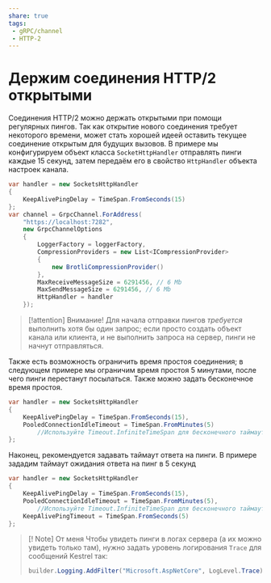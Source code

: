 ```yaml
---
share: true
tags:
 - gRPC/channel
 - HTTP-2
---
```

# Держим соединения HTTP/2 открытыми
Соединения HTTP/2 можно держать открытыми при помощи регулярных пингов. Так как открытие нового соединения требует некоторого времени, может стать хорошей идеей оставить текущее соединение открытым для будущих вызовов. В примере мы конфигурируем объект класса `SocketHttpHandler` отправлять пинги каждые 15 секунд, затем передаём его в свойство `HttpHandler` объекта настроек канала.
```csharp
var handler = new SocketsHttpHandler
{
    KeepAlivePingDelay = TimeSpan.FromSeconds(15)
};
var channel = GrpcChannel.ForAddress(
    "https://localhost:7282",
    new GrpcChannelOptions
    {
        LoggerFactory = loggerFactory,
        CompressionProviders = new List<ICompressionProvider>
        {
            new BrotliCompressionProvider()
        },
        MaxReceiveMessageSize = 6291456, // 6 Mb
        MaxSendMessageSize = 6291456, // 6 Mb
        HttpHandler = handler
    });
```
> [!attention] Внимание!
> Для начала отправки пингов *требуется* выполнить хотя бы один запрос; если просто создать объект канала или клиента, и не выполнить запроса на сервер, пинги не начнут отправляться.

Также есть возможность ограничить время простоя соединения; в следующем примере мы ограничим время простоя 5 минутами, после чего пинги перестанут посылаться. Также можно задать бесконечное время простоя.
```csharp
var handler = new SocketsHttpHandler
{
    KeepAlivePingDelay = TimeSpan.FromSeconds(15),
    PooledConnectionIdleTimeout = TimeSpan.FromMinutes(5)
        //Используйте Timeout.InfiniteTimeSpan для бесконечного таймаута,
};
```
Наконец, рекомендуется задавать таймаут ответа на пинги. В примере зададим таймаут ожидания ответа на пинг в 5 секунд
```csharp
var handler = new SocketsHttpHandler
{
    KeepAlivePingDelay = TimeSpan.FromSeconds(15),
    PooledConnectionIdleTimeout = TimeSpan.FromMinutes(5),
        //Используйте Timeout.InfiniteTimeSpan для бесконечного таймаута,
    KeepAlivePingTimeout = TimeSpan.FromSeconds(5)
};
```
> [! Note] От меня
> Чтобы увидеть пинги в логах сервера (а их можно увидеть только там), нужно задать уровень логирования `Trace` для сообщений Kestrel так:
> ```csharp
> builder.Logging.AddFilter("Microsoft.AspNetCore", LogLevel.Trace);
> ```